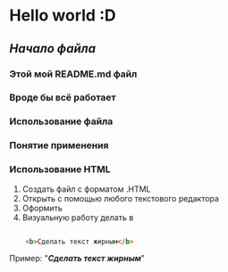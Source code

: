 # **Hello world :D**

## *Начало файла*

### Этой мой README.md файл

### Вроде бы всё работает

### Использование файла

### Понятие применения

### Использование HTML

1. Создать файл с форматом .HTML
2. Открыть с помощью любого текстового редактора
3. Оформить <HEAD>
4. Визуальную работу делать в <BODY>

```html

    <b>Сделать текст жирным</b>
```

Пример: "***Сделать текст жирным***"